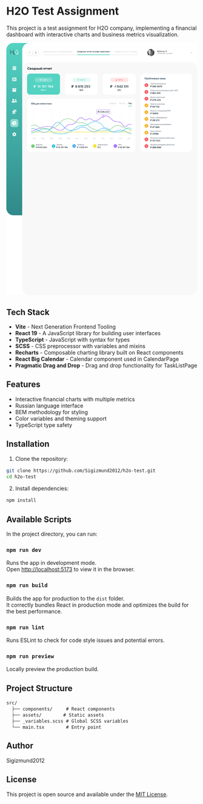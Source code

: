 # H2O Test Assignment

This project is a test assignment for H2O company, implementing a financial dashboard with interactive charts and business metrics visualization.

![Project Screenshot](project-pic.png)

## Tech Stack

- **Vite** - Next Generation Frontend Tooling
- **React 19** - A JavaScript library for building user interfaces
- **TypeScript** - JavaScript with syntax for types
- **SCSS** - CSS preprocessor with variables and mixins
- **Recharts** - Composable charting library built on React components
- **React Big Calendar** - Calendar component used in CalendarPage
- **Pragmatic Drag and Drop** - Drag and drop functionality for TaskListPage

## Features

- Interactive financial charts with multiple metrics
- Russian language interface
- BEM methodology for styling
- Color variables and theming support
- TypeScript type safety

## Installation

1. Clone the repository:

```bash
git clone https://github.com/Sigizmund2012/h2o-test.git
cd h2o-test
```

2. Install dependencies:

```bash
npm install
```

## Available Scripts

In the project directory, you can run:

### `npm run dev`

Runs the app in development mode.\
Open [http://localhost:5173](http://localhost:5173) to view it in the browser.

### `npm run build`

Builds the app for production to the `dist` folder.\
It correctly bundles React in production mode and optimizes the build for the best performance.

### `npm run lint`

Runs ESLint to check for code style issues and potential errors.

### `npm run preview`

Locally preview the production build.

## Project Structure

```
src/
  ├── components/     # React components
  ├── assets/        # Static assets
  ├── _variables.scss # Global SCSS variables
  └── main.tsx        # Entry point
```

## Author

Sigizmund2012

## License

This project is open source and available under the [MIT License](LICENSE).
